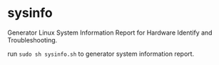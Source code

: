 # sysinfo
Generator Linux System Information Report for Hardware Identify and Troubleshooting.

run `sudo sh sysinfo.sh` to generator system information report.
